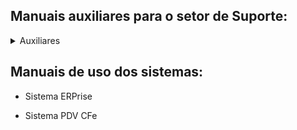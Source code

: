 ## Manuais auxiliares para o setor de Suporte:
<details>
<summary>Auxiliares</summary>

  - RustDesk:
    
  [Manual de instalação e configuração do sistema RustDesk.pdf](https://github.com/user-attachments/files/15538549/Manual.de.instalacao.e.configuracao.do.sistema.RustDesk.pdf)

</details>

## Manuais de uso dos sistemas:

- Sistema ERPrise

- Sistema PDV CFe

